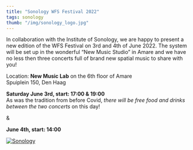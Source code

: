 ```yaml
---
title: "Sonology WFS Festival 2022"
tags: sonology
thumb: "/img/sonology_logo.jpg"
---
```


In collaboration with the Institute of Sonology, we are happy to present
a new edition of the WFS Festival on 3rd and 4th of June 2022. The
system will be set up in the wonderful “New Music Studio” in Amare and
we have no less then three concerts full of brand new spatial music to
share with you!

Location: **New Music Lab** on the 6th floor of Amare  
Spuiplein 150, Den Haag

**Saturday June 3rd, start: 17:00 & 19:00**  
As was the tradition from before Covid, *there will be free food and
drinks between the two concerts* on this day!

&

**June 4th, start: 14:00**

[![Sonology](/img/sonology_flyer.jpg)](/img/sonology_flyer.jpg)

